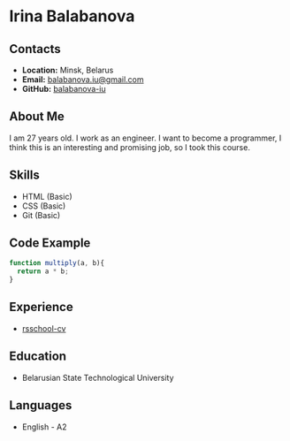 # Irina Balabanova

## Contacts
- **Location:** Minsk, Belarus
- **Email:** balabanova.iu@gmail.com
- **GitHub:** [balabanova-iu](https://github.com/balabanova-iu)

## About Me
I am 27 years old. I work as an engineer. 
I want to become a programmer, I think this is an interesting and promising job, so I took this course.

## Skills
- HTML (Basic)
- CSS (Basic)
- Git (Basic)

## Code Example
```javascript
function multiply(a, b){
  return a * b;
}
```

## Experience 
- [rsschool-cv](https://github.com/balabanova-iu/rsschool-cv)

## Education
- Belarusian State Technological University

## Languages
- English - A2